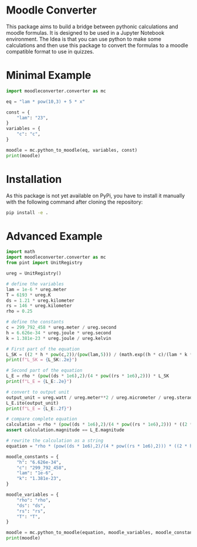 # Moodle Converter

This package aims to build a bridge between pythonic calculations and moodle 
formulas. It is designed to be used in a Jupyter Notebook environment.
The Idea is that you can use python to make some calculations and then use
this package to convert the formulas to a moodle compatible format to use in
quizzes.

# Minimal Example
```python
import moodleconverter.converter as mc

eq = "lam * pow(10,3) + 5 * x"

const = {
    "lam": "23",
}
variables = {
    "c": "c",
}

moodle = mc.python_to_moodle(eq, variables, const)
print(moodle)
```

# Installation

As this package is not yet available on PyPi, you have to install it manually with the following command after cloning the repository:
```bash
pip install -e .
```


# Advanced Example
```python
import math
import moodleconverter.converter as mc
from pint import UnitRegistry

ureg = UnitRegistry()

# define the variables
lam = 1e-6 * ureg.meter
T = 6193 * ureg.K
ds = 1.21 * ureg.kilometer
rs = 146 * ureg.kilometer
rho = 0.25

# define the constants
c = 299_792_458 * ureg.meter / ureg.second
h = 6.626e-34 * ureg.joule * ureg.second
k = 1.381e-23 * ureg.joule / ureg.kelvin

# First part of the equation
L_SK = ((2 * h * pow(c,2))/(pow(lam,5))) / (math.exp((h * c)/(lam * k * T)) - 1)
print(f"L_SK = {L_SK:.2e}")

# Second part of the equation
L_E = rho * (pow((ds * 1e6),2)/(4 * pow((rs * 1e6),2))) * L_SK
print(f"L_E = {L_E:.2e}")

# convert to output unit
output_unit = ureg.watt / ureg.meter**2 / ureg.micrometer / ureg.steradian
L_E.ito(output_unit)
print(f"L_E = {L_E:.2f}")

# compare complete equation
calculation = rho * (pow((ds * 1e6),2)/(4 * pow((rs * 1e6),2))) * ((2 * h * pow(c,2))/(pow(lam,5))) / (math.exp((h * c)/(lam * k * T)) - 1) * pow(10, -6)
assert calculation.magnitude == L_E.magnitude

# rewrite the calculation as a string
equation = "rho * (pow((ds * 1e6),2)/(4 * pow((rs * 1e6),2))) * ((2 * h * pow(c,2))/(pow(lam,5))) / (math.exp((h * c)/(lam * k * T)) - 1) * pow(10, -6)"

moodle_constants = {
    "h": "6.626e-34",
    "c": "299_792_458",
    "lam": "1e-6",
    "k": "1.381e-23",
}

moodle_variables = {
    "rho": "rho",
    "ds": "ds",
    "rs": "rs",
    "T": "T",
}

moodle = mc.python_to_moodle(equation, moodle_variables, moodle_constants)
print(moodle)
```